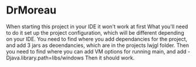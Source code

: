 # DrMoreau

When starting this project in your IDE it won't work at first
What you'll need to do it set up the project configuration, which will be different depending on your IDE.
You need to find where you add dependancies for the project, and add 3 jars as deoendancies, which are in the projects lwjgl folder.
Then you need to find where you can add VM options for running main, and add   -Djava.library.path=libs/windows
Then it should work.
